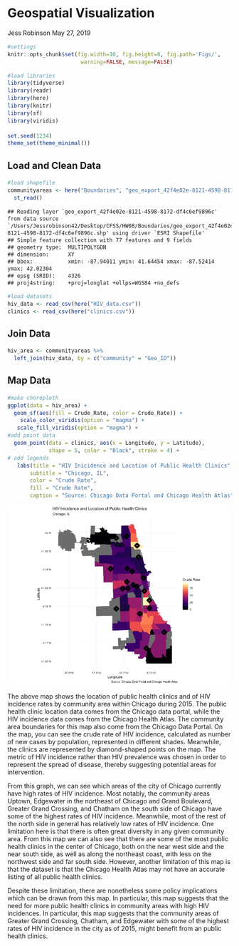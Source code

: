 Geospatial Visualization
================
Jess Robinson
May 27, 2019

``` r
#settings
knitr::opts_chunk$set(fig.width=10, fig.height=8, fig.path='Figs/',
                       warning=FALSE, message=FALSE)
```

``` r
#load libraries
library(tidyverse)
library(readr)
library(here)
library(knitr)
library(sf)
library(viridis)

set.seed(1234)
theme_set(theme_minimal())
```

Load and Clean Data
-------------------

``` r
#load shapefile
communityareas <- here("Boundaries", "geo_export_42f4e02e-8121-4598-8172-df4c6ef9896c.shp") %>%
  st_read()
```

    ## Reading layer `geo_export_42f4e02e-8121-4598-8172-df4c6ef9896c' from data source `/Users/Jessrobinson42/Desktop/CFSS/HW08/Boundaries/geo_export_42f4e02e-8121-4598-8172-df4c6ef9896c.shp' using driver `ESRI Shapefile'
    ## Simple feature collection with 77 features and 9 fields
    ## geometry type:  MULTIPOLYGON
    ## dimension:      XY
    ## bbox:           xmin: -87.94011 ymin: 41.64454 xmax: -87.52414 ymax: 42.02304
    ## epsg (SRID):    4326
    ## proj4string:    +proj=longlat +ellps=WGS84 +no_defs

``` r
#load datasets
hiv_data <- read_csv(here("HIV_data.csv"))
clinics <- read_csv(here("clinics.csv"))
```

Join Data
---------

``` r
hiv_area <- communityareas %>%
  left_join(hiv_data, by = c("community" = "Geo_ID"))
```

Map Data
--------

``` r
#make choropleth
ggplot(data = hiv_area) + 
  geom_sf(aes(fill = Crude_Rate, color = Crude_Rate)) +
    scale_color_viridis(option = "magma") + 
   scale_fill_viridis(option = "magma") + 
#add point data
  geom_point(data = clinics, aes(x = Longitude, y = Latitude), 
             shape = 5, color = "Black", stroke = 4) + 
# add legends 
   labs(title = "HIV Inicidence and Location of Public Health Clinics",
       subtitle = "Chicago, IL",
       color = "Crude Rate", 
       fill = "Crude Rate",
       caption = "Source: Chicago Data Portal and Chicago Health Atlas")
```

![](Figs/unnamed-chunk-3-1.png)

The above map shows the location of public health clinics and of HIV incidence rates by community area within Chicago during 2015. The public health clinic location data comes from the Chicago data portal, while the HIV incidence data comes from the Chicago Health Atlas. The community area boundaries for this map also come from the Chicago Data Portal. On the map, you can see the crude rate of HIV incidence, calculated as number of new cases by population, represented in different shades. Meanwhile, the clinics are represented by diamond-shaped points on the map. The metric of HIV incidence rather than HIV prevalence was chosen in order to represent the spread of disease, thereby suggesting potential areas for intervention.

From this graph, we can see which areas of the city of Chicago currently have high rates of HIV incidence. Most notably, the community areas Uptown, Edgewater in the northeast of Chicago and Grand Boulevard, Greater Grand Crossing, and Chatham on the south side of Chicago have some of the highest rates of HIV incidence. Meanwhile, most of the rest of the north side in general has relatively low rates of HIV incidence. One limitation here is that there is often great diversity in any given community area. From this map we can also see that there are some of the most public health clinics in the center of Chicago, both on the near west side and the near south side, as well as along the northeast coast, with less on the northwest side and far south side. However, another limitation of this map is that the dataset is that the Chicago Health Atlas may not have an accurate listing of all public health clinics.

Despite these limitation, there are nonetheless some policy implications which can be drawn from this map. In particular, this map suggests that the need for more public health clinics in community areas with high HIV incidences. In particular, this map suggests that the community areas of Greater Grand Crossing, Chatham, and Edgewater with some of the highest rates of HIV incidence in the city as of 2015, might benefit from an public health clinics.
